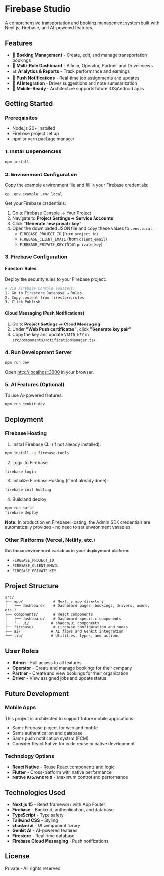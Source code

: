 # Firebase Studio

A comprehensive transportation and booking management system built with Next.js, Firebase, and AI-powered features.

## Features

- 🚗 **Booking Management** - Create, edit, and manage transportation bookings
- 👥 **Multi-Role Dashboard** - Admin, Operator, Partner, and Driver views
- 📊 **Analytics & Reports** - Track performance and earnings
- 🔔 **Push Notifications** - Real-time job assignments and updates
- 🤖 **AI Integration** - Driver suggestions and note summarization
- 📱 **Mobile-Ready** - Architecture supports future iOS/Android apps

## Getting Started

### Prerequisites

- Node.js 20+ installed
- Firebase project set up
- npm or yarn package manager

### 1. Install Dependencies

```bash
npm install
```

### 2. Environment Configuration

Copy the example environment file and fill in your Firebase credentials:

```bash
cp .env.example .env.local
```

Get your Firebase credentials:
1. Go to [Firebase Console](https://console.firebase.google.com) → Your Project
2. Navigate to **Project Settings → Service Accounts**
3. Click **"Generate new private key"**
4. Open the downloaded JSON file and copy these values to `.env.local`:
   - `FIREBASE_PROJECT_ID` (from `project_id`)
   - `FIREBASE_CLIENT_EMAIL` (from `client_email`)
   - `FIREBASE_PRIVATE_KEY` (from `private_key`)

### 3. Firebase Configuration

#### Firestore Rules
Deploy the security rules to your Firebase project:
```bash
# Via Firebase Console (easiest)
1. Go to Firestore Database → Rules
2. Copy content from firestore.rules
3. Click Publish
```

#### Cloud Messaging (Push Notifications)
1. Go to **Project Settings → Cloud Messaging**
2. Under **"Web Push certificates"**, click **"Generate key pair"**
3. Copy the key and update `VAPID_KEY` in `src/components/NotificationManager.tsx`

### 4. Run Development Server

```bash
npm run dev
```

Open [http://localhost:3000](http://localhost:3000) in your browser.

### 5. AI Features (Optional)

To use AI-powered features:
```bash
npm run genkit:dev
```

## Deployment

### Firebase Hosting

1. Install Firebase CLI (if not already installed):
```bash
npm install -g firebase-tools
```

2. Login to Firebase:
```bash
firebase login
```

3. Initialize Firebase Hosting (if not already done):
```bash
firebase init hosting
```

4. Build and deploy:
```bash
npm run build
firebase deploy
```

**Note:** In production on Firebase Hosting, the Admin SDK credentials are automatically provided - no need to set environment variables.

### Other Platforms (Vercel, Netlify, etc.)

Set these environment variables in your deployment platform:
- `FIREBASE_PROJECT_ID`
- `FIREBASE_CLIENT_EMAIL`
- `FIREBASE_PRIVATE_KEY`

## Project Structure

```
src/
├── app/              # Next.js app directory
│   └── dashboard/    # Dashboard pages (bookings, drivers, users, etc.)
├── components/       # React components
│   ├── dashboard/    # Dashboard-specific components
│   └── ui/          # shadcn/ui components
├── firebase/         # Firebase configuration and hooks
├── ai/              # AI flows and Genkit integration
└── lib/             # Utilities, types, and actions
```

## User Roles

- **Admin** - Full access to all features
- **Operator** - Create and manage bookings for their company
- **Partner** - Create and view bookings for their organization
- **Driver** - View assigned jobs and update status

## Future Development

### Mobile Apps
This project is architected to support future mobile applications:
- Same Firebase project for web and mobile
- Same authentication and database
- Same push notification system (FCM)
- Consider React Native for code reuse or native development

### Technology Options
- **React Native** - Reuse React components and logic
- **Flutter** - Cross-platform with native performance
- **Native iOS/Android** - Maximum control and performance

## Technologies Used

- **Next.js 15** - React framework with App Router
- **Firebase** - Backend, authentication, and database
- **TypeScript** - Type safety
- **Tailwind CSS** - Styling
- **shadcn/ui** - UI component library
- **Genkit AI** - AI-powered features
- **Firestore** - Real-time database
- **Firebase Cloud Messaging** - Push notifications

## License

Private - All rights reserved
